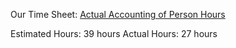 Our Time Sheet:
<a href = "https://docs.google.com/spreadsheets/d/1HmlsjcrTJdm9BAAPozjLRN6ueG_nVM4QvzJeGzsTIgA/edit#gid=0"> Actual Accounting of Person Hours</a>

Estimated Hours: 39 hours
Actual Hours: 27 hours
